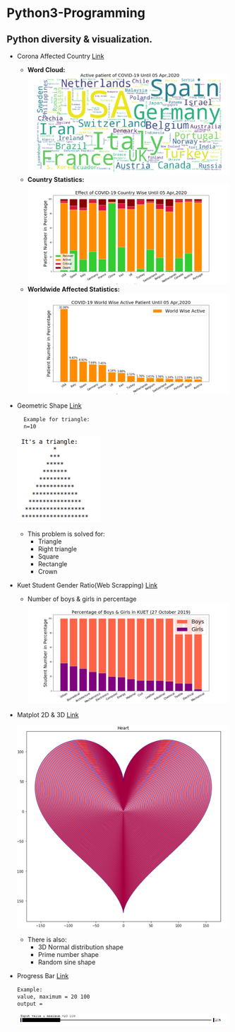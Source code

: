 # Python3-Programming #

## Python diversity & visualization. ##

*  Corona Affected Country [ Link ](https://github.com/Mazhar004/Python-Programming/tree/master/Corona%20Affected%20Country)
   * **Word Cloud:**
    ![Word Cloud](https://github.com/Mazhar004/Python-Programming/blob/master/Corona%20Affected%20Country/Image/Corona%20Stats%20Country%20wise.png)
   * **Country Statistics:**
    ![Country Statistics](https://github.com/Mazhar004/Python-Programming/blob/master/Corona%20Affected%20Country/Image/Corona.png)
   * **Worldwide Affected Statistics:**
    ![Affected Statistics](https://github.com/Mazhar004/Python-Programming/blob/master/Corona%20Affected%20Country/Image/%20Corona%20World%20Wise%20Active.png)


* Geometric Shape [ Link ](https://github.com/Mazhar004/Python-Programming/tree/master/Geometric%20Shape)
  ``` 
    Example for triangle:
    n=10 
  ```
  ![A triangle ](https://github.com/Mazhar004/Python-Programming/blob/master/Geometric%20Shape/Triangle.png)
    
   * This problem is solved for:
      * Triangle
      * Right triangle
      * Square
      * Rectangle
      * Crown
* Kuet Student Gender Ratio(Web Scrapping) [ Link ](https://github.com/Mazhar004/Python-Programming/tree/master/Kuet%20Student%20Gender%20Ratio)
  * Number of boys & girls in percentage
  ![Gender ratio](https://github.com/Mazhar004/Python-Programming/blob/master/Kuet%20Student%20Gender%20Ratio/Kuet%20Boys%20Vs%20Girls.png)
  
* Matplot 2D & 3D [ Link ](https://github.com/Mazhar004/Python-Programming/tree/master/Matplot%202D%20%26%203D)

  ![ Heart ](https://github.com/Mazhar004/Python-Programming/blob/master/Matplot%202D%20%26%203D/Image/heart.png)
  * There is also:
      * 3D Normal distribution shape
      * Prime number shape
      * Random sine shape
  
* Progress Bar [ Link ](https://github.com/Mazhar004/Python-Programming/tree/master/Progress%20Bar)
  ```
  Example:
  value, maximum = 20 100
  output = 
  ```
  ![ Progress Bar ](https://github.com/Mazhar004/Python-Programming/blob/master/Progress%20Bar/progress%20bar.png)
